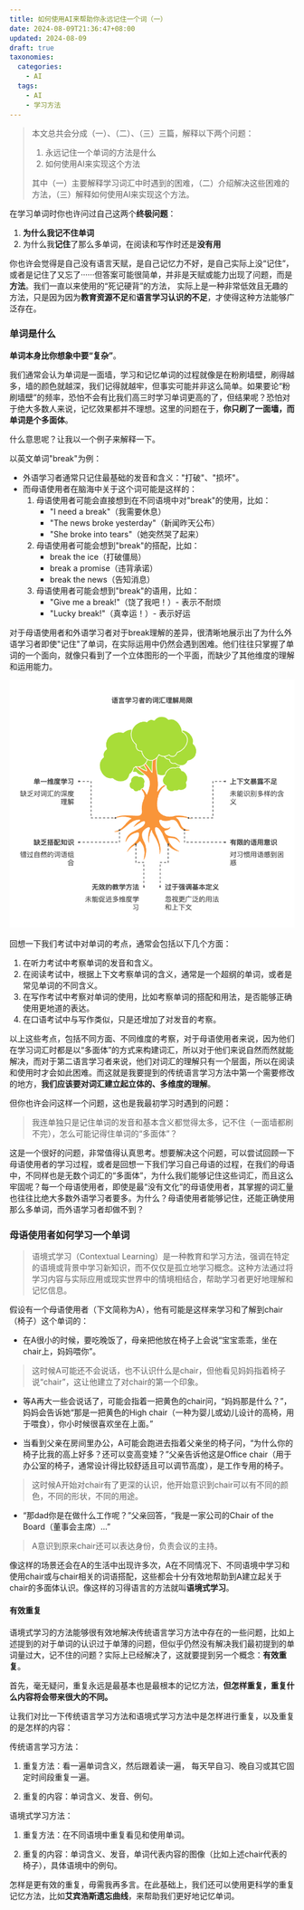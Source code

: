 ```yaml
---
title: 如何使用AI来帮助你永远记住一个词（一）
date: 2024-08-09T21:36:47+08:00
updated: 2024-08-09
draft: true
taxonomies:
  categories:
    - AI
  tags:
    - AI
    - 学习方法
---
```


> 本文总共会分成（一）、（二）、（三）三篇，解释以下两个问题：
> 
> 1. 永远记住一个单词的方法是什么
> 2. 如何使用AI来实现这个方法
>
> 其中（一）主要解释学习词汇中时遇到的困难，（二）介绍解决这些困难的方法，（三）解释如何使用AI来实现这个方法。

在学习单词时你也许问过自己这两个**终极问题**：

1. **为什么我记不住单词**
2. 为什么我**记住**了那么多单词，在阅读和写作时还是**没有用**

你也许会觉得是自己没有语言天赋，是自己记忆力不好，是自己实际上没“记住”，或者是记住了又忘了······但答案可能很简单，并非是天赋或能力出现了问题，而是**方法**。我们一直以来使用的“死记硬背”的方法， 实际上是一种非常低效且无趣的方法，只是因为因为**教育资源不足**和**语言学习认识的不足**，才使得这种方法能够广泛存在。

### 单词是什么

**单词本身比你想象中要“复杂”**。

我们通常会认为单词是一面墙，学习和记忆单词的过程就像是在粉刷墙壁，刷得越多，墙的颜色就越深，我们记得就越牢，但事实可能并非这么简单。如果要论“粉刷墙壁”的频率，恐怕不会有比我们高三时学习单词更高的了，但结果呢？恐怕对于绝大多数人来说，记忆效果都并不理想。这里的问题在于，**你只刷了一面墙，而单词是个多面体**。

什么意思呢？让我以一个例子来解释一下。

以英文单词"break"为例：
- 外语学习者通常只记住最基础的发音和含义："打破"、"损坏"。
- 而母语使用者在脑海中关于这个词可能是这样的：
  1. 母语使用者可能会直接想到在不同语境中对"break"的使用，比如：
     - "I need a break"（我需要休息）
     - "The news broke yesterday"（新闻昨天公布）
     - "She broke into tears"（她突然哭了起来）
  2. 母语使用者可能会想到"break"的搭配，比如：
     - break the ice（打破僵局）
     - break a promise（违背承诺）
     - break the news（告知消息）
  3. 母语使用者可能会想到"break"的语用，比如：
     - "Give me a break!"（饶了我吧！）- 表示不耐烦
     - "Lucky break!"（真幸运！）- 表示好运

对于母语使用者和外语学习者对于break理解的差异，很清晰地展示出了为什么外语学习者即使"记住"了单词，在实际运用中仍然会遇到困难。他们往往只掌握了单词的一个面向，就像只看到了一个立体图形的一个平面，而缺少了其他维度的理解和运用能力。

![alt text](<_- visual selection.png>)

回想一下我们考试中对单词的考点，通常会包括以下几个方面：

1. 在听力考试中考察单词的发音和含义。
2. 在阅读考试中，根据上下文考察单词的含义，通常是一个超纲的单词，或者是常见单词的不同含义。
3. 在写作考试中考察对单词的使用，比如考察单词的搭配和用法，是否能够正确使用更地道的表达。
4. 在口语考试中与写作类似，只是还增加了对发音的考察。

以上这些考点，包括不同方面、不同维度的考察，对于母语使用者来说，因为他们在学习词汇时都是以“多面体”的方式来构建词汇，所以对于他们来说自然而然就能解决，而对于第二语言学习者来说，他们对词汇的理解只有一个层面，所以在阅读和使用时才会如此困难。而这就是我要提到的传统语言学习方法中第一个需要修改的地方，**我们应该要对词汇建立起立体的、多维度的理解**。

但你也许会问这样一个问题，这也是我最初学习时遇到的问题：

> 我连单独只是记住单词的发音和基本含义都觉得太多，记不住（一面墙都刷不完），怎么可能记得住单词的“多面体”？

这是一个很好的问题，非常值得认真思考。想要解决这个问题，可以尝试回顾一下母语使用者的学习过程，或者是回想一下我们学习自己母语的过程，在我们的母语中，不同样也是无数个词汇的“多面体”，为什么我们能够记住这些词汇，而且这么牢固呢？每一个母语使用者，即使是最“没有文化”的母语使用者，其掌握的词汇量也往往比绝大多数外语学习者要多。为什么？母语使用者能够记住，还能正确使用那么多单词，而外语学习者却做不到？

### 母语使用者如何学习一个单词

> 语境式学习（Contextual Learning）是一种教育和学习方法，强调在特定的语境或背景中学习新知识，而不仅仅是孤立地学习概念。这种方法通过将学习内容与实际应用或现实世界中的情境相结合，帮助学习者更好地理解和记忆信息。


假设有一个母语使用者（下文简称为A），他有可能是这样来学习和了解到chair（椅子）这个单词的：

- 在A很小的时候，要吃晚饭了，母亲把他放在椅子上会说“宝宝乖乖，坐在chair上，妈妈喂你”。

> 这时候A可能还不会说话，也不认识什么是chair，但他看见妈妈指着椅子说“chair”，这让他建立了对chair的第一个印象。

- 等A再大一些会说话了，可能会指着一把黄色的chair问，“妈妈那是什么？”，妈妈会告诉她“那是一把黄色的High chair（一种为婴儿或幼儿设计的高椅，用于喂食），你小时候很喜欢坐在上面。”

- 当看到父亲在房间里办公，A可能会跑进去指着父亲坐的椅子问，“为什么你的椅子比我的高上好多？还可以变高变矮？”父亲告诉他这是Office chair（用于办公室的椅子，通常设计得比较舒适且可以调节高度），是工作专用的椅子。

> 这时候A开始对chair有了更深的认识，他开始意识到chair可以有不同的颜色，不同的形状，不同的用途。

- “那dad你是在做什么工作呢？”父亲回答，“我是一家公司的Chair of the Board（董事会主席）...”

> A意识到原来chair还可以表达身份，负责会议的主持。

像这样的场景还会在A的生活中出现许多次，A在不同情况下、不同语境中学习和使用chair或与chair相关的词语搭配，这些都会十分有效地帮助到A建立起关于chair的多面体认识。像这样的习得语言的方法就叫**语境式学习**。

#### 有效重复

语境式学习的方法能够很有效地解决传统语言学习方法中存在的一些问题，比如上述提到的对于单词的认识过于单薄的问题，但似乎仍然没有解决我们最初提到的单词量过大，记不住的问题？实际上已经解决了，这就要提到另一个概念：**有效重复**。

首先，毫无疑问，重复永远是最基本也是最根本的记忆方法，**但怎样重复，重复什么内容将会带来很大的不同。**

让我们对比一下传统语言学习方法和语境式学习方法中是怎样进行重复，以及重复的是怎样的内容：

传统语言学习方法：

1. 重复方法：看一遍单词含义，然后跟着读一遍， 每天早自习、晚自习或其它固定时间段重复一遍。

2. 重复的内容：单词含义、发音、例句。

语境式学习方法：

1. 重复方法：在不同语境中重复看见和使用单词。

2. 重复的内容：单词含义、发音，单词代表内容的图像（比如上述chair代表的椅子），具体语境中的例句。

怎样是更有效的重复，毋需我再多言。在此基础上，我们还可以使用更科学的重复记忆方法，比如**艾宾浩斯遗忘曲线**，来帮助我们更好地记忆单词。



<!-- more -->

